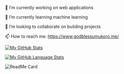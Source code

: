 🔭 I’m currently working on web applications

🌱 I’m currently learning machine learning

👯 I’m looking to collaborate on building projects

📫 How to reach me: https://www.godblessumukoro.me/

[![My GitHub Stats](https://github-readme-stats.vercel.app/api/?umukoroG=jasongaylord&count_private=true&theme=tokyonight&showicons=true)]()


[![My GitHub Language Stats](https://github-readme-stats.vercel.app/api/top-langs/?umukoroG=jasongaylord&langs_count=5&theme=tokyonight)]()


![ReadMe Card](https://github-readme-stats.vercel.app/api/pin/?username=umukoroG&repo=umukoroG)

